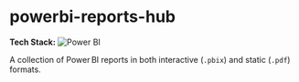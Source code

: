 # powerbi-reports-hub

**Tech Stack:** ![Power BI](https://img.shields.io/badge/PowerBI-000000?style=for-the-badge&logo=power-bi&logoColor=F2C811)

A collection of Power BI reports in both interactive (`.pbix`) and static (`.pdf`) formats.

